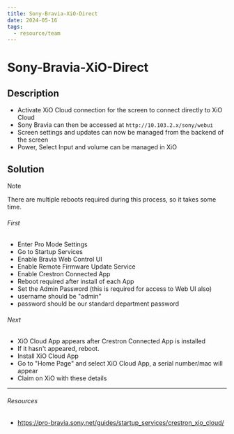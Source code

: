 ```yaml
---
title: Sony-Bravia-XiO-Direct
date: 2024-05-16
tags:
  - resource/team
---
```


# Sony-Bravia-XiO-Direct

## Description

- Activate XiO Cloud connection for the screen to connect directly to XiO Cloud
- Sony Bravia can then be accessed at `http://10.103.2.x/sony/webui`
- Screen settings and updates can now be managed from the backend of the screen
- Power, Select Input and volume can be managed in XiO

## Solution

> [!Note]
>There are multiple reboots required during this process, so it takes some time.

###### First
- Enter Pro Mode Settings 
- Go to Startup Services
- Enable Bravia Web Control UI
- Enable Remote Firmware Update Service
- Enable Crestron Connected App
- Reboot required after install of each App
- Set the Admin Password (this is required for access to Web UI also)
- username should be "admin"
- password should be our standard department password

###### Next
- XiO Cloud App appears after Crestron Connected App is installed
- If it hasn't appeared, reboot.
- Install XiO Cloud App
- Go to "Home Page" and select XiO Cloud App, a serial number/mac will appear
- Claim on XiO with these details

---
###### Resources
- https://pro-bravia.sony.net/guides/startup_services/crestron_xio_cloud/
